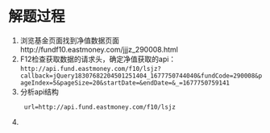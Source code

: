 解题过程
===
1. 浏览基金页面找到净值数据页面http://fundf10.eastmoney.com/jjjz_290008.html
2. F12检查获取数据的请求头，确定净值获取的api：`http://api.fund.eastmoney.com/f10/lsjz?callback=jQuery18307682204501251404_1677750744040&fundCode=290008&pageIndex=5&pageSize=20&startDate=&endDate=&_=1677750759141`
3. 分析api结构
   ```
    url=http://api.fund.eastmoney.com/f10/lsjz
   ```
4. 